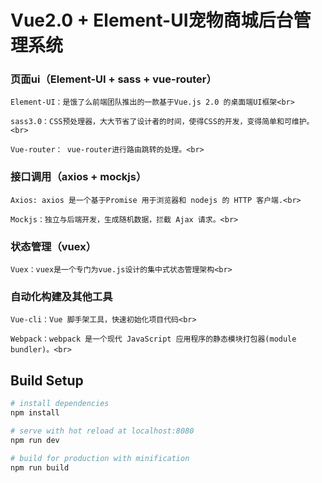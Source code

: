# Vue2.0 + Element-UI宠物商城后台管理系统

### 页面ui（Element-UI + sass + vue-router）

    Element-UI：是饿了么前端团队推出的一款基于Vue.js 2.0 的桌面端UI框架<br>

    sass3.0：CSS预处理器，大大节省了设计者的时间，使得CSS的开发，变得简单和可维护。<br>

    Vue-router： vue-router进行路由跳转的处理。<br>


### 接口调用（axios + mockjs）

    Axios: axios 是一个基于Promise 用于浏览器和 nodejs 的 HTTP 客户端.<br>

    Mockjs：独立与后端开发，生成随机数据，拦截 Ajax 请求。<br>


### 状态管理（vuex）

    Vuex：vuex是一个专门为vue.js设计的集中式状态管理架构<br>


### 自动化构建及其他工具

    Vue-cli：Vue 脚手架工具，快速初始化项目代码<br>

    Webpack：webpack 是一个现代 JavaScript 应用程序的静态模块打包器(module bundler)。<br>

## Build Setup

``` bash
# install dependencies
npm install

# serve with hot reload at localhost:8080
npm run dev

# build for production with minification
npm run build
